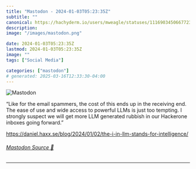 ```yaml
---
title: "Mastodon - 2024-01-03T05:23:35Z"
subtitle: ""
canonical: https://hachyderm.io/users/mweagle/statuses/111690345066772316
description:
image: "/images/mastodon.png"

date: 2024-01-03T05:23:35Z
lastmod: 2024-01-03T05:23:35Z
image: ""
tags: ["Social Media"]

categories: ["mastodon"]
# generated: 2025-03-16T12:33:30-04:00
---
```

![Mastodon](/images/mastodon.png)

<p>“Like for the email spammers, the cost of this ends up in the receiving end. The ease of use and wide access to powerful LLMs is just too tempting. I strongly suspect we will get more LLM generated rubbish in our Hackerone inboxes going forward.”</p><p><a href="https://daniel.haxx.se/blog/2024/01/02/the-i-in-llm-stands-for-intelligence/" target="_blank" rel="nofollow noopener noreferrer" translate="no"><span class="invisible">https://</span><span class="ellipsis">daniel.haxx.se/blog/2024/01/02</span><span class="invisible">/the-i-in-llm-stands-for-intelligence/</span></a></p>


###### [Mastodon Source 🐘](https://hachyderm.io/@mweagle/111690345066772316)

___
